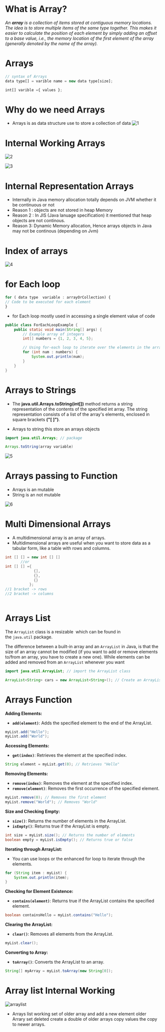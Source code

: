 # What is Array?

*An **array** is a collection of items stored at contiguous memory locations. The idea is to store multiple items of the same type together. This makes it easier to calculate the position of each element by simply adding an offset to a base value, i.e., the memory location of the first element of the array (generally denoted by the name of the array).*

# Arrays

```jsx
// syntax of Arrays
data type[] = varible name = new data type[size];

int[] varible ={ values };
```

# Why do we need Arrays

- Arrays is as data structure use to store a collection of data
![1](https://github.com/Gokilp/Java-_Dsa_-Notes/assets/76507378/65644c5e-9723-4538-8a6f-f8e7de7b8e45)



# Internal Working Arrays


![2](https://github.com/Gokilp/Java-_Dsa_-Notes/assets/76507378/55e1208d-7385-47a4-adc5-b879686a70b9)

![3](https://github.com/Gokilp/Java-_Dsa_-Notes/assets/76507378/68214ce7-0e67-41db-8f6a-e97d23fc3098)


# Internal Representation Arrays

- Internally in Java memory allocation totally depends on JVM whether it be continuous or not
- Reason 1 : objects are not stored in heap Memory
- Reason 2 : In JIS (Java lanuage specification) it mentioned that heap objects are not continous.
- Reason 3:  Dynamic Memory allocation, Hence arrays objects in Java may not be continous (depending on Jvm)

# Index of arrays



 ![4](https://github.com/Gokilp/Java-_Dsa_-Notes/assets/76507378/e81b05bb-a512-483a-b16b-5c05382ff645)


# for Each loop

```jsx
for ( data type  variable : arrayOrCollection) {
// Code to be executed for each element
}
```

- for  Each loop mostly used in accessing a single element value of code

```java
public class ForEachLoopExample {
    public static void main(String[] args) {
        // Example array of integers
        int[] numbers = {1, 2, 3, 4, 5};

        // Using for-each loop to iterate over the elements in the array
        for (int num : numbers) {
            System.out.println(num);
        }
    }
}
```

# Arrays to Strings

- The **java.util.Arrays.toString(int[])** method returns a string representation of the contents of the specified int array. The string representation consists of a list of the array's elements, enclosed in square brackets **("[ ]")**.

- Arrays to string this store an arrays objects

```java
import java.util.Arrays; // package 

Arrays.toString(array variable) 
```


![5](https://github.com/Gokilp/Java-_Dsa_-Notes/assets/76507378/f110be27-860a-4bee-8160-615e2276692b)

# Arrays passing to Function

- Arrays is an mutable
- String is an not mutable

![6](https://github.com/Gokilp/Java-_Dsa_-Notes/assets/76507378/24f76930-2488-4443-af59-9cf923682d88)


# Multi Dimensional Arrays

- A multidimensional array is an array of arrays.
- Multidimensional arrays are useful when you want to store data as a tabular form, like a table with rows and columns.

```java
int [] [] = new int [] []
       //or
int [] [] ={
             {],
             {},
             {}
           };   
//1 bracket -> rows
//2 bracket -> columns 
   
```

# Arrays List

The `ArrayList` class is a resizable  which can be found in the `java.util` package.

The difference between a built-in array and an `ArrayList` in Java, is that the size of an array cannot be modified (if you want to add or remove elements to/from an array, you have to create a new one). While elements can be added and removed from an `ArrayList` whenever you want

```java
import java.util.ArrayList; // import the ArrayList class

ArrayList<String> cars = new ArrayList<String>(); // Create an ArrayList object
```

# Arrays Function

**Adding Elements:**

- **`add(element)`**: Adds the specified element to the end of the ArrayList.

```java
myList.add("Hello");
myList.add("World");
```

**Accessing Elements:**

- **`get(index)`**: Retrieves the element at the specified index.

```java
String element = myList.get(0); // Retrieves "Hello"
```

**Removing Elements:**

- **`remove(index)`**: Removes the element at the specified index.
- **`remove(element)`**: Removes the first occurrence of the specified element.

```java
myList.remove(0); // Removes the first element
myList.remove("World"); // Removes "World"
```

**Size and Checking Empty:**

- **`size()`**: Returns the number of elements in the ArrayList.
- **`isEmpty()`**: Returns true if the ArrayList is empty.

```java
int size = myList.size(); // Returns the number of elements
boolean empty = myList.isEmpty(); // Returns true or false
```

**Iterating through ArrayList:**

- You can use loops or the enhanced for loop to iterate through the elements.

```java
for (String item : myList) {
    System.out.println(item);
}
```

**Checking for Element Existence:**

- **`contains(element)`**: Returns true if the ArrayList contains the specified element.

```java
boolean containsHello = myList.contains("Hello");
```

**Clearing the ArrayList:**

- **`clear()`**: Removes all elements from the ArrayList.

```java
myList.clear();
```

**Converting to Array:**

- **`toArray()`**: Converts the ArrayList to an array.

```java
String[] myArray = myList.toArray(new String[0]);
```

# Array list Internal Working

![arraylist](https://github.com/Gokilp/Java-_Dsa_-Notes/assets/76507378/c83a87e2-a5a0-4511-b9a6-5a350afca714)

- Arrays list working set of older array and add a new element older Arrary set deleted create a double of older arrays copy values the  copy to  newer arrays.
